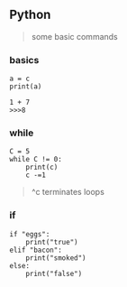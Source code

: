 ## Python

> some basic commands

### basics

    a = c
    print(a)

    1 + 7
    >>>8

### while

    C = 5
    while C != 0:
        print(c)
        c -=1
		
> ^c terminates loops 

### if

    if "eggs":
    	print("true")
    elif "bacon":
    	print("smoked")
    else:
    	print("false")
